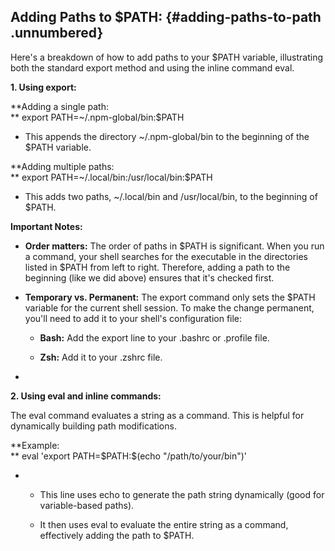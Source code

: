﻿## **Adding Paths to \$PATH:** {#adding-paths-to-path .unnumbered}

Here\'s a breakdown of how to add paths to your \$PATH variable, illustrating both the standard export method and using the inline command eval.

**1. Using export:**

**Adding a single path:\
** export PATH=\~/.npm-global/bin:\$PATH

-   This appends the directory \~/.npm-global/bin to the beginning of the \$PATH variable.

**Adding multiple paths:\
** export PATH=\~/.local/bin:/usr/local/bin:\$PATH

-   This adds two paths, \~/.local/bin and /usr/local/bin, to the beginning of \$PATH.

**Important Notes:**

-   **Order matters:** The order of paths in \$PATH is significant. When you run a command, your shell searches for the executable in the directories listed in \$PATH from left to right. Therefore, adding a path to the beginning (like we did above) ensures that it\'s checked first.

-   **Temporary vs. Permanent:** The export command only sets the \$PATH variable for the current shell session. To make the change permanent, you\'ll need to add it to your shell\'s configuration file:

    -   **Bash:** Add the export line to your .bashrc or .profile file.

    -   **Zsh:** Add it to your .zshrc file.

-   

**2. Using eval and inline commands:**

The eval command evaluates a string as a command. This is helpful for dynamically building path modifications.

**Example:\
** eval \'export PATH=\$PATH:\$(echo \"/path/to/your/bin\")\'

-   -   This line uses echo to generate the path string dynamically (good for variable-based paths).

    -   It then uses eval to evaluate the entire string as a command, effectively adding the path to \$PATH.


